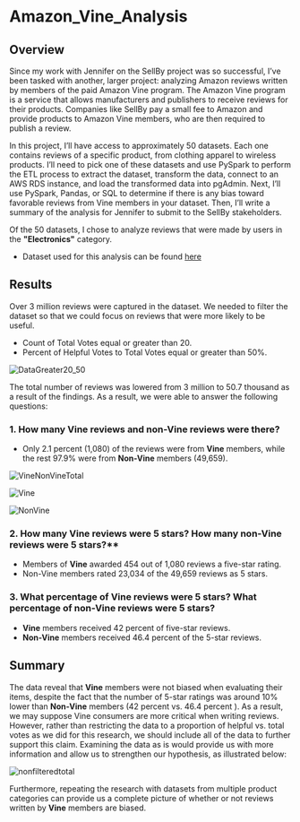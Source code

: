 # Amazon_Vine_Analysis

## Overview

Since my work with Jennifer on the SellBy project was so successful, I’ve been tasked with another, larger project: analyzing Amazon reviews written by members of the paid Amazon Vine program. The Amazon Vine program is a service that allows manufacturers and publishers to receive reviews for their products. Companies like SellBy pay a small fee to Amazon and provide products to Amazon Vine members, who are then required to publish a review.

In this project, I’ll have access to approximately 50 datasets. Each one contains reviews of a specific product, from clothing apparel to wireless products. I’ll need to pick one of these datasets and use PySpark to perform the ETL process to extract the dataset, transform the data, connect to an AWS RDS instance, and load the transformed data into pgAdmin. Next, I’ll use PySpark, Pandas, or SQL to determine if there is any bias toward favorable reviews from Vine members in your dataset. Then, I’ll write a summary of the analysis for Jennifer to submit to the SellBy stakeholders.

Of the 50 datasets, I chose to analyze reviews that were made by users in the **"Electronics"** category. 

 - Dataset used for this analysis can be found [here](https://s3.amazonaws.com/amazon-reviews-pds/tsv/amazon_reviews_us_Electronics_v1_00.tsv.gz)

## Results

Over 3 million reviews were captured in the dataset. We needed to filter the dataset so that we could focus on reviews that were more likely to be useful.

 - Count of Total Votes equal or greater than 20. 
 - Percent of Helpful Votes to Total Votes equal or greater than 50%. 

![DataGreater20_50](https://user-images.githubusercontent.com/91230277/155895957-792d3157-f1e7-4356-a6d5-f1403294eeed.png)

The total number of reviews was lowered from 3 million to 50.7 thousand as a result of the findings. As a result, we were able to answer the following questions:

### 1. How many Vine reviews and non-Vine reviews were there?

 - Only 2.1 percent (1,080) of the reviews were from **Vine** members, while the rest 97.9% were from **Non-Vine** members (49,659).

![VineNonVineTotal](https://user-images.githubusercontent.com/91230277/155895970-95bd9329-763b-4b97-9f9c-e0f7fe007c4f.png)

![Vine](https://user-images.githubusercontent.com/91230277/155895990-92d05e9e-9e7e-4d7b-ac05-d4c6b93a39b4.png)

![NonVine](https://user-images.githubusercontent.com/91230277/155895976-20cd5185-a0ed-473a-807b-8df6c8315f27.png)

### 2. How many Vine reviews were 5 stars? How many non-Vine reviews were 5 stars?**

 - Members of **Vine** awarded 454 out of 1,080 reviews a five-star rating.
 - Non-Vine members rated 23,034 of the 49,659 reviews as 5 stars.

### 3. What percentage of Vine reviews were 5 stars? What percentage of non-Vine reviews were 5 stars?

 - **Vine** members received 42 percent of five-star reviews.
 - **Non-Vine** members received 46.4 percent of the 5-star reviews.

## Summary

The data reveal that **Vine** members were not biased when evaluating their items, despite the fact that the number of 5-star ratings was around 10% lower than **Non-Vine** members (42 percent vs. 46.4 percent ). As a result, we may suppose Vine consumers are more critical when writing reviews. However, rather than restricting the data to a proportion of helpful vs. total votes as we did for this research, we should include all of the data to further support this claim. Examining the data as is would provide us with more information and allow us to strengthen our hypothesis, as illustrated below:

![nonfilteredtotal](https://user-images.githubusercontent.com/91230277/155895998-a147e35d-731c-46a4-8e19-ac08693c405a.png)

Furthermore, repeating the research with datasets from multiple product categories can provide us a complete picture of whether or not reviews written by **Vine** members are biased.
